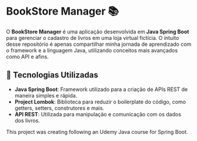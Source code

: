 # BookStore Manager 📚

O **BookStore Manager** é uma aplicação desenvolvida em **Java Spring Boot** para gerenciar o cadastro de livros em uma loja virtual fictícia. O intuito desse repositório é apenas compartilhar minha jornada de aprendizado com o framework e a linguagem Java, utilizando conceitos mais avançados como API e afins. 

## 🚀 Tecnologias Utilizadas

- **Java Spring Boot**: Framework utilizado para a criação de APIs REST de maneira simples e rápida.
- **Project Lombok**: Biblioteca para reduzir o boilerplate do código, como getters, setters, construtores e mais.
- **API REST**: Utilizada para manipulação e comunicação com os dados dos livros.


This project was creating following an Udemy Java course for Spring Boot.

